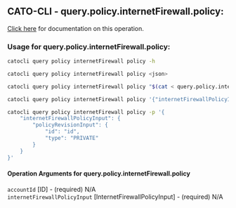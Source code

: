 
## CATO-CLI - query.policy.internetFirewall.policy:
[Click here](https://api.catonetworks.com/documentation/#query-query.policy.internetFirewall.policy) for documentation on this operation.

### Usage for query.policy.internetFirewall.policy:

```bash
catocli query policy internetFirewall policy -h

catocli query policy internetFirewall policy <json>

catocli query policy internetFirewall policy "$(cat < query.policy.internetFirewall.policy.json)"

catocli query policy internetFirewall policy '{"internetFirewallPolicyInput":{"policyRevisionInput":{"id":"id","type":"PRIVATE"}}}'

catocli query policy internetFirewall policy -p '{
    "internetFirewallPolicyInput": {
        "policyRevisionInput": {
            "id": "id",
            "type": "PRIVATE"
        }
    }
}'
```

#### Operation Arguments for query.policy.internetFirewall.policy ####

`accountId` [ID] - (required) N/A    
`internetFirewallPolicyInput` [InternetFirewallPolicyInput] - (required) N/A    
